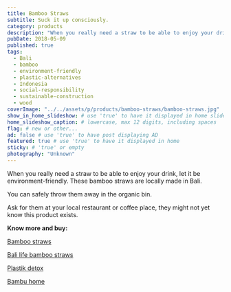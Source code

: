 ```yaml
---
title: Bamboo Straws
subtitle: Suck it up consciously.
category: products
description: "When you really need a straw to be able to enjoy your drink, let it be environment-friendly. These bamboo straws are locally made in Bali..."
pubDate: 2018-05-09
published: true
tags:
  - Bali
  - bamboo
  - environment-friendly
  - plastic-alternatives
  - Indonesia
  - social-responsibility
  - sustainable-construction
  - wood
coverImage: "../../assets/p/products/bamboo-straws/bamboo-straws.jpg"
show_in_home_slideshow: # use 'true' to have it displayed in home slideshow
home_slideshow_caption: # lowercase, max 12 digits, including spaces
flag: # new or other...
ad: false # use 'true' to have post displaying AD
featured: true # use 'true' to have it displayed in home
sticky: # 'true' or empty
photography: "Unknown"
---
```


When you really need a straw to be able to enjoy your drink, let it be environment-friendly. These bamboo straws are locally made in Bali.

You can safely throw them away in the organic bin.

Ask for them at your local restaurant or coffee place, they might not yet know this product exists.

**Know more and buy:**

[Bamboo straws](https://bamboo-straws.com/)

[Bali life bamboo straws](https://www.balilifebamboostraws.com/shop)

[Plastik detox](http://plastikdetox.com/alternatives-to-plastic-bags-and-packaging-in-bali)

[Bambu home](https://www.bambuhome.com/products/bamboo-straws)

